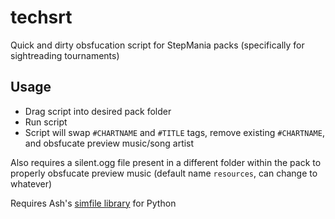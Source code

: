 # techsrt

Quick and dirty obsfucation script for StepMania packs (specifically for sightreading tournaments)  
  
## Usage
- Drag script into desired pack folder
- Run script
- Script will swap `#CHARTNAME` and `#TITLE` tags, remove existing `#CHARTNAME`, and obsfucate preview music/song artist

Also requires a silent.ogg file present in a different folder within the pack to properly obsfucate preview music (default name `resources`, can change to whatever)

Requires Ash's [simfile library](https://github.com/garcia/simfile) for Python
